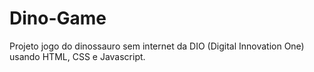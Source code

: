 # Dino-Game
Projeto jogo do dinossauro sem internet da DIO (Digital Innovation One) usando HTML, CSS e Javascript. 
